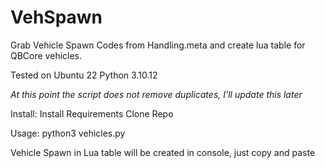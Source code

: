 # VehSpawn
Grab Vehicle Spawn Codes from Handling.meta and create lua table for QBCore vehicles.

Tested on
Ubuntu 22
Python 3.10.12

*At this point the script does not remove duplicates, I'll update this later*

Install:
Install Requirements
Clone Repo

Usage: 
python3 vehicles.py

Vehicle Spawn in Lua table will be created in console, just copy and paste

